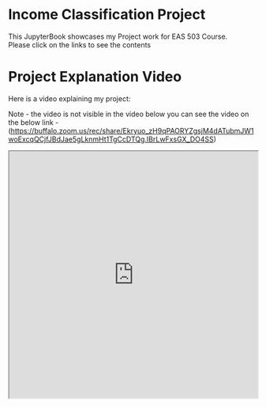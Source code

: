 # Income Classification Project

This JupyterBook showcases my Project work for EAS 503 Course.<br>
Please click on the links to see the contents

# Project Explanation Video
Here is a video explaining my project:

Note - the video is not visible in the video below you can see the video on the below link - (https://buffalo.zoom.us/rec/share/Ekryuo_zH9qPAORYZgsjM4dATubmJW1woExcqQCjfJBdJae5gLknmHt1TgCcDTQg.IBrLwFxsGX_DO4SS)

<iframe src="https://buffalo.zoom.us/rec/share/Ekryuo_zH9qPAORYZgsjM4dATubmJW1woExcqQCjfJBdJae5gLknmHt1TgCcDTQg.IBrLwFxsGX_DO4SS" width="100%" height="500px" allowfullscreen></iframe>

